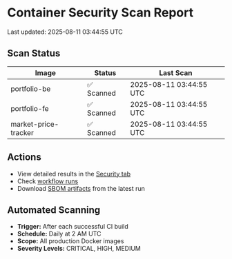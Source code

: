 # Container Security Scan Report

Last updated: 2025-08-11 03:44:55 UTC

## Scan Status

| Image | Status | Last Scan |
|-------|--------|-----------|
| portfolio-be | ✅ Scanned | 2025-08-11 03:44:55 UTC |
| portfolio-fe | ✅ Scanned | 2025-08-11 03:44:55 UTC |
| market-price-tracker | ✅ Scanned | 2025-08-11 03:44:55 UTC |

## Actions

- View detailed results in the [Security tab](https://github.com/ktenman/portfolio/security/code-scanning)
- Check [workflow runs](https://github.com/ktenman/portfolio/actions/workflows/trivy-scan.yml)
- Download [SBOM artifacts](https://github.com/ktenman/portfolio/actions/workflows/trivy-scan.yml) from the latest run

## Automated Scanning

- **Trigger:** After each successful CI build
- **Schedule:** Daily at 2 AM UTC
- **Scope:** All production Docker images
- **Severity Levels:** CRITICAL, HIGH, MEDIUM

